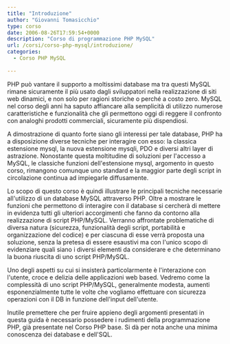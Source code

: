 ```yaml
---
title: "Introduzione"
author: "Giovanni Tomasicchio"
type: corso
date: 2006-08-26T17:59:54+0000
description: "Corso di programmazione PHP MySQL"
url: /corsi/corso-php-mysql/introduzione/
categories:
  - Corso PHP MySQL
  
---
```

 PHP può vantare il supporto a moltissimi database ma tra questi MySQL rimane sicuramente il più usato dagli sviluppatori nella realizzazione di siti web dinamici, e non solo per ragioni storiche o perché a costo zero. MySQL nel corso degli anni ha saputo affiancare alla semplicità di utilizzo numerose caratteristiche e funzionalità che gli permettono oggi di reggere il confronto con analoghi prodotti commerciali, sicuramente più dispendiosi.

 A dimostrazione di quanto forte siano gli interessi per tale database, PHP ha a disposizione diverse tecniche per interagire con esso: la classica estensione mysql, la nuova estensione mysqli, PDO e diversi altri layer di astrazione. Nonostante questa moltitudine di soluzioni per l'accesso a MySQL, le classiche funzioni dell'estensione mysql, argomento in questo corso, rimangono comunque uno standard e la maggior parte degli script in circolazione continua ad impiegarle diffusamente.

 Lo scopo di questo corso è quindi illustrare le principali tecniche necessarie all'utilizzo di un database MySQL attraverso PHP. Oltre a mostrare le funzioni che permettono di interagire con il database si cercherà di mettere in evidenza tutti gli ulteriori accorgimenti che fanno da contorno alla realizzazione di script PHP/MySQL. Verranno affrontate problematiche di diversa natura (sicurezza, funzionalità degli script, portabilità e organizzazione del codice) e per ciascuna di esse verrà proposta una soluzione, senza la pretesa di essere esaustivi ma con l'unico scopo di evidenziare quali siano i diversi elementi da considerare e che determinano la buona riuscita di uno script PHP/MySQL.

 Uno degli aspetti su cui si insisterà particolarmente è l'interazione con l'utente, croce e delizia delle applicazioni web based. Vedremo come la complessità di uno script PHP/MySQL, generalmente modesta, aumenti esponenzialmente tutte le volte che vogliamo effettuare con sicurezza operazioni con il DB in funzione dell'input dell'utente.

 Inutile premettere che per fruire appieno degli argomenti presentati in questa guida è necessario possedere i rudimenti della programmazione PHP, già presentate nel Corso PHP base. Si dà per nota anche una minima conoscenza dei database e dell'SQL.